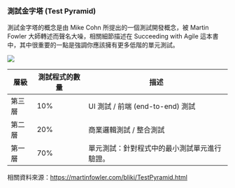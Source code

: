 ### 測試金字塔 (Test Pyramid)

測試金字塔的概念是由 Mike Cohn 所提出的一個測試開發概念，被 Martin Fowler 大師轉述而聲名大噪，相關細節描述在 Succeeding with Agile 這本書中，其中很重要的一點是強調你應該擁有更多低階的單元測試。

![](https://martinfowler.com/bliki/images/testPyramid/test-pyramid.png)


層級 | 測試程式的數量 | 描述
---------|----------|---------
 第三層 | 10% | UI 測試 / 前端 (end-to-end) 測試
 第二層 | 20% | 商業邏輯測試 / 整合測試
 第一層 | 70% | 單元測試：針對程式中的最小測試單元進行驗證。

 相關資料來源：<https://martinfowler.com/bliki/TestPyramid.html>

<!--Postman / Http Unit-->

<!--

[搞笑談軟工: BDD（21）從測試金字塔看BDD的自動化驗收測試](http://teddy-chen-tw.blogspot.tw/2017/03/bdd21bdd.html)
[软件测试反模式——杯型蛋糕 – ThoughtWorks洞见](http://insights.thoughtworkers.org/introducing-software-testing-cupcake-anti-pattern/)
-->